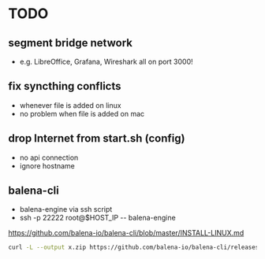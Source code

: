 # TODO

## segment bridge network

* e.g. LibreOffice, Grafana, Wireshark all on port 3000!

## fix syncthing conflicts

* whenever file is added on linux
* no problem when file is added on mac

## drop Internet from start.sh (config)

* no api connection
* ignore hostname

## balena-cli

* balena-engine via ssh script
* ssh -p 22222 root@$HOST_IP -- balena-engine

https://github.com/balena-io/balena-cli/blob/master/INSTALL-LINUX.md

```bash
curl -L --output x.zip https://github.com/balena-io/balena-cli/releases/download/v14.5.0/balena-cli-v14.5.0-linux-x64-standalone.zip
```
